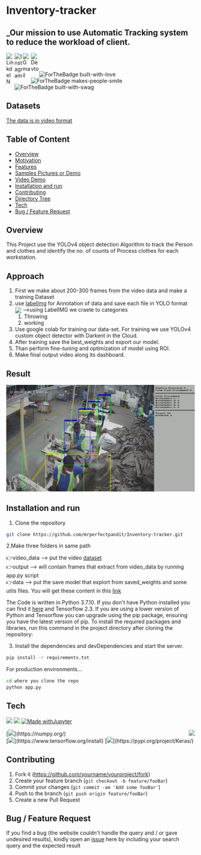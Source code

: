# Inventory-tracker

## _Our mission to use Automatic Tracking system to reduce the workload of client.

<a target="_blank" href="www.linkedin.com/in/aman-sharma-01b185190/">
  <img align="left" alt="LinkdeIN" width="22px" src="https://cdn.jsdelivr.net/npm/simple-icons@v3/icons/linkedin.svg" />
</a>  <a target="_blank" href="https://www.instagram.com/aman___sharma/">
  <img align="left" alt="Instagram" width="22px" src="https://cdn.jsdelivr.net/npm/simple-icons@v3/icons/instagram.svg" /></a>  <a target="_blank" href="mailto:aman.sharmatds1999@gmail.com"> 
  <img align="left" alt="Gmail" width="22px" src="https://cdn.jsdelivr.net/npm/simple-icons@v3/icons/gmail.svg" />
</a>  <a target="_blank" href="https://portfolioaman.herokuapp.com/">
  <img align="left" alt="Devto" width="22px" src="https://cdn.jsdelivr.net/npm/simple-icons@v3/icons/dev-dot-to.svg" />
</a>  
<br>
<br>

![ForTheBadge built-with-love](http://ForTheBadge.com/images/badges/built-with-love.svg) ![ForTheBadge makes-people-smile](http://ForTheBadge.com/images/badges/makes-people-smile.svg)  ![ForTheBadge built-with-swag](http://ForTheBadge.com/images/badges/built-with-swag.svg)

## Datasets 
[The data is in video format](https://www.kaggle.com/iarunava/cell-images-for-detecting-malaria) <br>

## Table of Content
  * [Overview](#Overview)
  * [Motivation](#Motivation)
  * [Features](#Features)
  * [Samples Pictures or Demo](#Samples-Pictures-or-Demo)
  * [Video Demo](#Video-Demo)
  * [Installation and run](#Installation-and-run)
  * [Contributing](#Contributing)
  * [Directory Tree](#Directory-Tree)
  * [Tech](#Tech)
  * [Bug / Feature Request](#bug-feature-request)

## Overview
This Project use the YOLOv4 object detection Algorithm to track the Person and clothes and identify the no. of counts of Process clothes for each workstation.

## Approach

1. First we make about 200-300 frames from the video data and make a training Dataset
2. use [labelImg](https://github.com/tzutalin/labelImg) for Annotation of data and save each file in YOLO format
    <img  align='center' src="https://www.researchgate.net/profile/Thi-Le-5/publication/337705605/figure/fig3/AS:831927326089217@1575358339500/Structure-of-one-output-cell-in-YOLO.ppm">
-->using LabelIMG we craete to categories 
   1. Throwing
   2. working<br>
3. Use google colab for training our data-set. For training we use YOLOv4 custom object detector with Darkent in the Cloud.<br>
4. After training save the best_weights and export our model.<br>
5. Than perform fine-tuning and optimization of model using ROI.<br>
6. Make final output video along its dashboard.

## Result

[![](sample_image.png)](https://drive.google.com/file/d/14XjZad2Qmklfu9kn_vvlHg2ZhFfcrPgF/view?usp=sharing)

## Installation and run

1. Clone the repository 
```sh
git clone https://github.com/mrperfectpandit/Inventory-tracker.git
```
2.Make three folders in same path <br>

  
  👉video_data --> put the video [dataset](https://www.kaggle.com/iarunava/cell-images-for-detecting-malaria) <br>
  👉output --> will contain frames that extract from video_data by running app.py script <br>
  👉data --> put the save model that explort from saved_weights and some utils files. You will get these content in this [link](https://drive.google.com/file/d/15n4h2xpXIO3KmuZBwkXZenJWdRUniV1B/view?usp=sharing) <br>
  
  

The Code is written in Python 3.7.10. If you don't have Python installed you can find it [here](https://www.python.org/downloads/) and Tensorflow 2.3. If you are using a lower version of Python and Tensorflow you can upgrade using the pip package, ensuring you have the latest version of pip. To install the required packages and libraries, run this command in the project directory after cloning the repository:

3. Install the dependencies and devDependencies and start the server.

```sh
pip install -r requirements.txt
```

For production environments...

```sh
cd where you clone the repo
python app.py
```

## Tech
![](https://forthebadge.com/images/badges/made-with-python.svg)  <img src="https://img.shields.io/badge/Visual_Studio_Code-0078D4?style=for-the-badge&logo=visual%20studio%20code&logoColor=white" /> [![Made withJupyter](https://img.shields.io/badge/Made%20with-Jupyter-orange?style=for-the-badge&logo=Jupyter)](https://jupyter.org/try) 
<br>

<img  align='right' src="https://en.wikipedia.org/wiki/OpenCV#/media/File:OpenCV_Logo_with_text_svg_version.svg">
[<img target="_blank" src="https://miro.medium.com/max/791/1*Y2v3PrF1rUQRUHwOcXJznA.png" width=200>](https://numpy.org/) 
<br>
[<img target="_blank" src="https://miro.medium.com/max/875/1*IZfsipaDZITtnqIxkwfYug.png" width=200>](https://www.tensorflow.org/install)  [<img target="_blank" src="https://njtrainingacademy.com/wp-content/uploads/2019/02/keras-1.png?dae618&dae618" width=200>](https://pypi.org/project/Keras/)  


## Contributing

1. Fork it (<https://github.com/yourname/yourproject/fork>)
2. Create your feature branch (`git checkout -b feature/fooBar`)
3. Commit your changes (`git commit -am 'Add some fooBar'`)
4. Push to the branch (`git push origin feature/fooBar`)
5. Create a new Pull Request


## Bug / Feature Request

If you find a bug (the website couldn't handle the query and / or gave undesired results), kindly open an [issue](https://github.com/mrperfectpandit/inventory-tracker/issues) here by including your search query and the expected result

